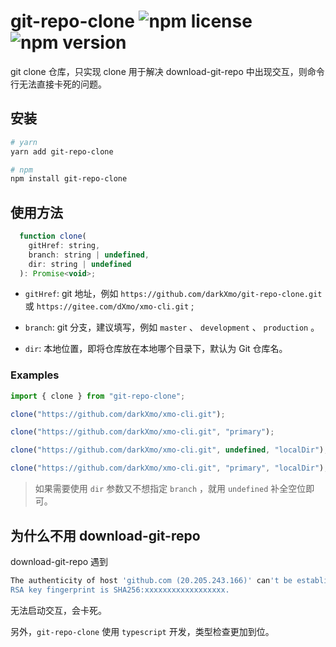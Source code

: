 # git-repo-clone ![npm license](https://img.shields.io/npm/l/git-repo-clone.svg?sanitize=true) ![npm version](https://img.shields.io/npm/v/git-repo-clone.svg?sanitize=true)

git clone 仓库，只实现 clone 用于解决 download-git-repo 中出现交互，则命令行无法直接卡死的问题。

## 安装

```bash
# yarn
yarn add git-repo-clone

# npm
npm install git-repo-clone
```

## 使用方法

```javascript
  function clone(
    gitHref: string,
    branch: string | undefined,
    dir: string | undefined
  ): Promise<void>;
```

- `gitHref`: git 地址，例如 `https://github.com/darkXmo/git-repo-clone.git` 或 `https://gitee.com/dXmo/xmo-cli.git` ;

- `branch`: git 分支，建议填写，例如 `master` 、 `development` 、 `production` 。

- `dir`: 本地位置，即将仓库放在本地哪个目录下，默认为 Git 仓库名。

### Examples

```javascript
import { clone } from "git-repo-clone";

clone("https://github.com/darkXmo/xmo-cli.git");

clone("https://github.com/darkXmo/xmo-cli.git", "primary");

clone("https://github.com/darkXmo/xmo-cli.git", undefined, "localDir");

clone("https://github.com/darkXmo/xmo-cli.git", "primary", "localDir");
```

> 如果需要使用 `dir` 参数又不想指定 `branch` ，就用 `undefined` 补全空位即可。

## 为什么不用 download-git-repo

download-git-repo 遇到

```bash
The authenticity of host 'github.com (20.205.243.166)' can't be established.
RSA key fingerprint is SHA256:xxxxxxxxxxxxxxxxxx.
```

无法启动交互，会卡死。

另外，`git-repo-clone` 使用 `typescript` 开发，类型检查更加到位。
